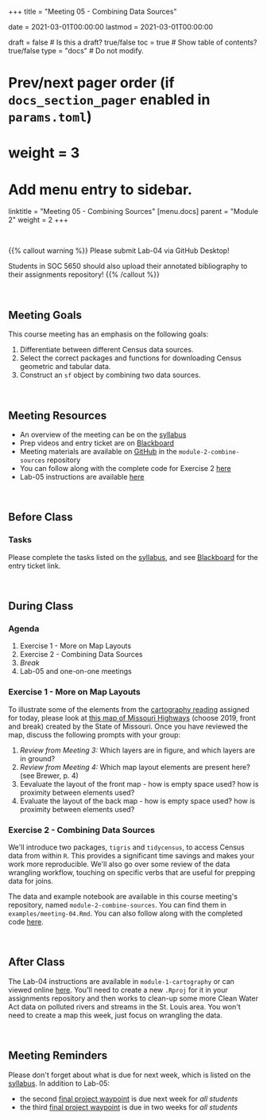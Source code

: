 +++
  title = "Meeting 05 - Combining Data Sources"
  
  date = 2021-03-01T00:00:00
  lastmod = 2021-03-01T00:00:00
  
  draft = false  # Is this a draft? true/false
  toc = true  # Show table of contents? true/false
  type = "docs"  # Do not modify.
  
  # Prev/next pager order (if `docs_section_pager` enabled in `params.toml`)
  # weight = 3
  
  # Add menu entry to sidebar.
  linktitle = "Meeting 05 - Combining Sources"
  [menu.docs]
  parent = "Module 2"
  weight = 2
+++

<br> 

{{% callout warning %}}
Please submit Lab-04 via GitHub Desktop!

Students in SOC 5650 should also upload their annotated bibliography to their assignments repository!
{{% /callout %}}

<br>

## Meeting Goals
This course meeting has an emphasis on the following goals:

  1. Differentiate between different Census data sources.
  2. Select the correct packages and functions for downloading Census geometric and tabular data.
  3. Construct an `sf` object by combining two data sources.

<br>

## Meeting Resources

  * An overview of the meeting can be on the [syllabus](https://slu-soc5650.github.io/syllabus/module-2-data-cleaning.html)
  * Prep videos and entry ticket are on [Blackboard](https://blackboard.slu.edu/)
  * Meeting materials are available on [GitHub](https://github.com/slu-soc5650/module-2-combine-sources) in the `module-2-combine-sources` repository
  * You can follow along with the complete code for Exercise 2 [here](https://slu-soc5650.github.io/module-2-combine-sources/index.nb.html)
  * Lab-05 instructions are available [here](https://github.com/slu-soc5650/module-2-combine-sources/blob/master/assignments/lab-05.pdf)

<br>

## Before Class
### Tasks
Please complete the tasks listed on the [syllabus](https://slu-soc5650.github.io/syllabus/module-2-data-cleaning.html), and see [Blackboard](https://blackboard.slu.edu) for the entry ticket link.

<br>

## During Class
### Agenda

  1. Exercise 1 - More on Map Layouts
  2. Exercise 2 - Combining Data Sources
  3. *Break*
  4. Lab-05 and one-on-one meetings
  
### Exercise 1 - More on Map Layouts
To illustrate some of the elements from the [cartography reading](https://slu-soc5650.github.io/syllabus/module-2-data-cleaning.html) assigned for today, please look at [this map of Missouri Highways](https://www.modot.org/missouri-highway-map-archive-1979-2019) (choose 2019, front and break) created by the State of Missouri. Once you have reviewed the map, discuss the following prompts with your group:

  1. *Review from Meeting 3:* Which layers are in figure, and which layers are in ground?
  2. *Review from Meeting 4:* Which map layout elements are present here? (see Brewer, p. 4)
  3. Eevaluate the layout of the front map - how is empty space used? how is proximity between elements used?
  4. Evaluate the layout of the back map - how is empty space used? how is proximity between elements used?
  
### Exercise 2 - Combining Data Sources
We'll introduce two packages, `tigris` and `tidycensus`, to access Census data from within `R`. This provides a significant time savings and makes your work more reproducible. We'll also go over some review of the data wrangling workflow, touching on specific verbs that are useful for prepping data for joins.

The data and example notebook are available in this course meeting's repository, named `module-2-combine-sources`. You can find them in `examples/meeting-04.Rmd`. You can also follow along with the completed code [here](https://slu-soc5650.github.io/module-2-combine-sources/index.nb.html).

<br>

## After Class
The Lab-04 instructions are available in `module-1-cartography` or can viewed online [here](https://github.com/slu-soc5650/module-2-data-cleaning/blob/master/assignments/lab-04.pdf). You'll need to create a new `.Rproj` for it in your assignments repository and then works to clean-up some more Clean Water Act data on polluted rivers and streams in the St. Louis area. You won't need to create a map this week, just focus on wrangling the data.

<br>

## Meeting Reminders
Please don't forget about what is due for next week, which is listed on the [syllabus](https://slu-soc5650.github.io/syllabus/module-2-data-cleaning.html). In addition to Lab-05: 

  * the second [final project waypoint](https://slu-soc5650.github.io/final-project/index.html#waypoints) is due next week for *all students*
  * the third [final project waypoint](https://slu-soc5650.github.io/final-project/index.html#waypoints) is due in two weeks for *all students*
